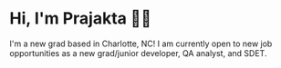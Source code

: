 # Hi, I'm Prajakta 👋🏼

I'm a new grad based in Charlotte, NC! I am currently open to new job opportunities as a new grad/junior developer, QA analyst, and SDET.

